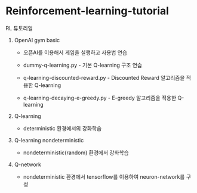 # Reinforcement-learning-tutorial

RL 튜토리얼
 
1. OpenAI gym basic

    * 오픈AI를 이용해서 게임을 실행하고 사용법 연습
    
    * dummy-q-learning.py - 기본 Q-learning 구조 연습

    * q-learning-discounted-reward.py - Discounted Reward 알고리즘을 적용한 Q-learning

    * q-learning-decaying-e-greedy.py - E-greedy 알고리즘을 적용한 Q-learning

1. Q-learning

    * deterministic 환경에서의 강화학습
    
1. Q-learning nondeterministic

    * nondeterministic(random) 환경에서 강화학습

1. Q-network
  
   * nondeterministic 환경에서 tensorflow를 이용하여 neuron-network를 구성
  
